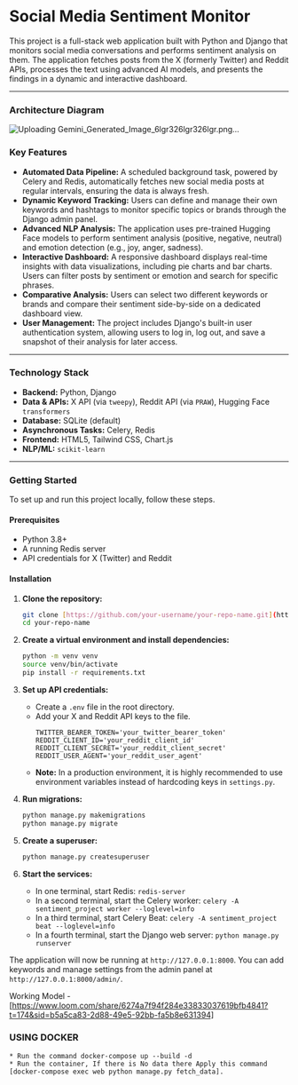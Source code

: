 # Social Media Sentiment Monitor

This project is a full-stack web application built with Python and Django that monitors social media conversations and performs sentiment analysis on them. The application fetches posts from the X (formerly Twitter) and Reddit APIs, processes the text using advanced AI models, and presents the findings in a dynamic and interactive dashboard.

---

### Architecture Diagram
![Uploading Gemini_Generated_Image_6lgr326lgr326lgr.png…]()

### Key Features

* **Automated Data Pipeline:** A scheduled background task, powered by Celery and Redis, automatically fetches new social media posts at regular intervals, ensuring the data is always fresh.
* **Dynamic Keyword Tracking:** Users can define and manage their own keywords and hashtags to monitor specific topics or brands through the Django admin panel.
* **Advanced NLP Analysis:** The application uses pre-trained Hugging Face models to perform sentiment analysis (positive, negative, neutral) and emotion detection (e.g., joy, anger, sadness).
* **Interactive Dashboard:** A responsive dashboard displays real-time insights with data visualizations, including pie charts and bar charts. Users can filter posts by sentiment or emotion and search for specific phrases.
* **Comparative Analysis:** Users can select two different keywords or brands and compare their sentiment side-by-side on a dedicated dashboard view.
* **User Management:** The project includes Django's built-in user authentication system, allowing users to log in, log out, and save a snapshot of their analysis for later access.

---

### Technology Stack

* **Backend:** Python, Django
* **Data & APIs:** X API (via `tweepy`), Reddit API (via `PRAW`), Hugging Face `transformers`
* **Database:** SQLite (default)
* **Asynchronous Tasks:** Celery, Redis
* **Frontend:** HTML5, Tailwind CSS, Chart.js
* **NLP/ML:** `scikit-learn`

---

### Getting Started

To set up and run this project locally, follow these steps.

#### Prerequisites

* Python 3.8+
* A running Redis server
* API credentials for X (Twitter) and Reddit

#### Installation

1.  **Clone the repository:**
    ```bash
    git clone [https://github.com/your-username/your-repo-name.git](https://github.com/your-username/your-repo-name.git)
    cd your-repo-name
    ```

2.  **Create a virtual environment and install dependencies:**
    ```bash
    python -m venv venv
    source venv/bin/activate
    pip install -r requirements.txt
    ```

3.  **Set up API credentials:**
    * Create a `.env` file in the root directory.
    * Add your X and Reddit API keys to the file.
        ```
        TWITTER_BEARER_TOKEN='your_twitter_bearer_token'
        REDDIT_CLIENT_ID='your_reddit_client_id'
        REDDIT_CLIENT_SECRET='your_reddit_client_secret'
        REDDIT_USER_AGENT='your_reddit_user_agent'
        ```
    * **Note:** In a production environment, it is highly recommended to use environment variables instead of hardcoding keys in `settings.py`.

4.  **Run migrations:**
    ```bash
    python manage.py makemigrations
    python manage.py migrate
    ```

5.  **Create a superuser:**
    ```bash
    python manage.py createsuperuser
    ```

6.  **Start the services:**
    * In one terminal, start Redis: `redis-server`
    * In a second terminal, start the Celery worker: `celery -A sentiment_project worker --loglevel=info`
    * In a third terminal, start Celery Beat: `celery -A sentiment_project beat --loglevel=info`
    * In a fourth terminal, start the Django web server: `python manage.py runserver`

The application will now be running at `http://127.0.0.1:8000`. You can add keywords and manage settings from the admin panel at `http://127.0.0.1:8000/admin/`.


Working Model  - [https://www.loom.com/share/6274a7f94f284e33833037619bfb4841?t=174&sid=b5a5ca83-2d88-49e5-92bb-fa5b8e631394]


### USING DOCKER

    * Run the command docker-compose up --build -d
    * Run the container, If there is No data there Apply this command [docker-compose exec web python manage.py fetch_data].
